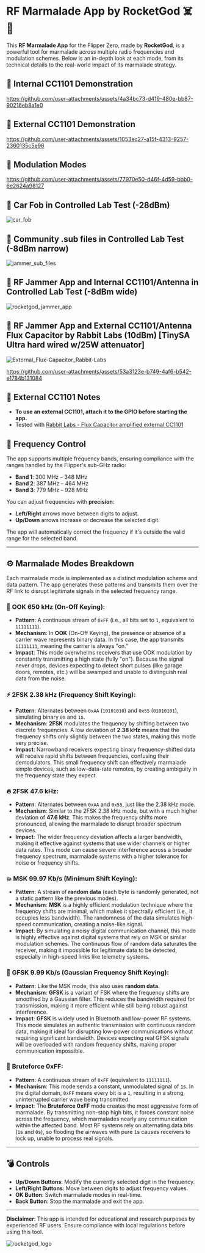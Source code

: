 # RF Marmalade App by RocketGod ☠️📡

This **RF Marmalade App** for the Flipper Zero, made by **RocketGod**, is a powerful tool for marmalade across multiple radio frequencies and modulation schemes. Below is an in-depth look at each mode, from its technical details to the real-world impact of its marmalade strategy.

## 🎥 Internal CC1101 Demonstration
https://github.com/user-attachments/assets/4a34bc73-d419-480e-bb87-90216eb8a1e0
## 🎥 External CC1101 Demonstration
https://github.com/user-attachments/assets/1053ec27-a15f-4313-9257-2360135c5e96
## 🎥 Modulation Modes
https://github.com/user-attachments/assets/77970e50-d46f-4d59-bbb0-6e2624a98127


## 🧪 Car Fob in Controlled Lab Test (-28dBm)
![car_fob](https://github.com/user-attachments/assets/35cdb9c7-fcbe-4fdf-a10e-9e020a504f6f)
## 🧪 Community .sub files in Controlled Lab Test (-8dBm narrow)
![jammer_sub_files](https://github.com/user-attachments/assets/a2ad93ae-4e08-4af8-97cc-5ec85f9759a4)
## 🧪 RF Jammer App and Internal CC1101/Antenna in Controlled Lab Test (-8dBm wide)
![rocketgod_jammer_app](https://github.com/user-attachments/assets/6ed6bb9b-2379-491c-9a69-845695de2542)
## 🧪 RF Jammer App and External CC1101/Antenna Flux Capacitor by Rabbit Labs (10dBm) [TinySA Ultra hard wired w/25W attenuator]
![External_Flux-Capacitor_Rabbit-Labs](https://github.com/user-attachments/assets/63e7a4d8-1584-425b-8113-9495a6041836)

https://github.com/user-attachments/assets/53a3123e-b749-4af6-b542-e1784b131084

## 📡 External CC1101 Notes
- **To use an external CC1101, attach it to the GPIO before starting the app.**
- Tested with [Rabbit Labs - Flux Capacitor amplified external CC1101](https://rabbit-labs.com/product/rabbit-labs-flux-capacitor-amplified-cc1101/)

## 📡 Frequency Control

The app supports multiple frequency bands, ensuring compliance with the ranges handled by the Flipper's sub-GHz radio:
- **Band 1**: 300 MHz – 348 MHz
- **Band 2**: 387 MHz – 464 MHz
- **Band 3**: 779 MHz – 928 MHz

You can adjust frequencies with **precision**:
- **Left/Right** arrows move between digits to adjust.
- **Up/Down** arrows increase or decrease the selected digit.

The app will automatically correct the frequency if it's outside the valid range for the selected band.

---

## ⚙️ Marmalade Modes Breakdown

Each marmalade mode is implemented as a distinct modulation scheme and data pattern. The app generates these patterns and transmits them over the RF link to disrupt legitimate signals in the selected frequency range.

### 🦾 **OOK 650 kHz** (On-Off Keying):
- **Pattern**: A continuous stream of `0xFF` (i.e., all bits set to `1`, equivalent to `11111111`).
- **Mechanism**: In **OOK** (On-Off Keying), the presence or absence of a carrier wave represents binary data. In this case, the app transmits `11111111`, meaning the carrier is always "on."
- **Impact**: This mode overwhelms receivers that use OOK modulation by constantly transmitting a high state (fully "on"). Because the signal never drops, devices expecting to detect short pulses (like garage doors, remotes, etc.) will be swamped and unable to distinguish real data from the noise.

### ⚡ **2FSK 2.38 kHz** (Frequency Shift Keying):
- **Pattern**: Alternates between `0xAA` (`10101010`) and `0x55` (`01010101`), simulating binary `0`s and `1`s.
- **Mechanism**: **2FSK** modulates the frequency by shifting between two discrete frequencies. A low deviation of **2.38 kHz** means that the frequency shifts only slightly between the two states, making this mode very precise.
- **Impact**: Narrowband receivers expecting binary frequency-shifted data will receive rapid shifts between frequencies, confusing their demodulators. This small frequency shift can effectively marmalade simple devices, such as low-data-rate remotes, by creating ambiguity in the frequency state they expect.

### 🔥 **2FSK 47.6 kHz**:
- **Pattern**: Alternates between `0xAA` and `0x55`, just like the 2.38 kHz mode.
- **Mechanism**: Similar to the 2FSK 2.38 kHz mode, but with a much higher deviation of **47.6 kHz**. This makes the frequency shifts more pronounced, allowing the marmalade to disrupt broader spectrum devices.
- **Impact**: The wider frequency deviation affects a larger bandwidth, making it effective against systems that use wider channels or higher data rates. This mode can cause severe interference across a broader frequency spectrum, marmalade systems with a higher tolerance for noise or frequency shifts.

### 💥 **MSK 99.97 Kb/s** (Minimum Shift Keying):
- **Pattern**: A stream of **random data** (each byte is randomly generated, not a static pattern like the previous modes).
- **Mechanism**: **MSK** is a highly efficient modulation technique where the frequency shifts are minimal, which makes it spectrally efficient (i.e., it occupies less bandwidth). The randomness of the data simulates high-speed communication, creating a noise-like signal.
- **Impact**: By simulating a noisy digital communication channel, this mode is highly effective against digital systems that rely on MSK or similar modulation schemes. The continuous flow of random data saturates the receiver, making it impossible for legitimate data to be detected, especially in high-speed links like telemetry systems.

### 📶 **GFSK 9.99 Kb/s** (Gaussian Frequency Shift Keying):
- **Pattern**: Like the MSK mode, this also uses **random data**.
- **Mechanism**: **GFSK** is a variant of FSK where the frequency shifts are smoothed by a Gaussian filter. This reduces the bandwidth required for transmission, making it more efficient while still being robust against interference.
- **Impact**: **GFSK** is widely used in Bluetooth and low-power RF systems. This mode simulates an authentic transmission with continuous random data, making it ideal for disrupting low-power communications without requiring significant bandwidth. Devices expecting real GFSK signals will be overloaded with random frequency shifts, making proper communication impossible.

### 🚀 **Bruteforce 0xFF**:
- **Pattern**: A continuous stream of `0xFF` (equivalent to `11111111`).
- **Mechanism**: This mode sends a constant, unmodulated signal of `1`s. In the digital domain, `0xFF` means every bit is a `1`, resulting in a strong, uninterrupted carrier wave being transmitted.
- **Impact**: The **Bruteforce 0xFF** mode creates the most aggressive form of marmalade. By transmitting non-stop high bits, it forces constant noise across the frequency, which marmalades nearly any communication within the affected band. Most RF systems rely on alternating data bits (`1`s and `0`s), so flooding the airwaves with pure `1`s causes receivers to lock up, unable to process real signals.

---

## 💣 Controls

- **Up/Down Buttons**: Modify the currently selected digit in the frequency.
- **Left/Right Buttons**: Move between digits to adjust frequency values.
- **OK Button**: Switch marmalade modes in real-time.
- **Back Button**: Stop the marmalade and exit the app.

---

**Disclaimer**: This app is intended for educational and research purposes by experienced RF users. Ensure compliance with local regulations before using this tool.

![rocketgod_logo](https://github.com/RocketGod-git/shodanbot/assets/57732082/7929b554-0fba-4c2b-b22d-6772d23c4a18)
